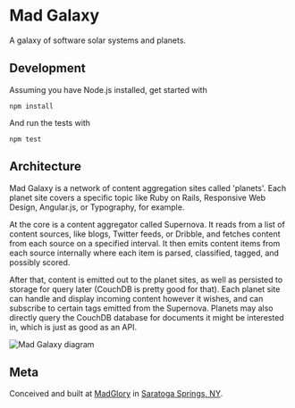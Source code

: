 Mad Galaxy
==========

A galaxy of software solar systems and planets.

Development
-----------
Assuming you have Node.js installed, get started with

    npm install

And run the tests with

    npm test

Architecture
------------
Mad Galaxy is a network of content aggregation sites called 'planets'. Each
planet site covers a specific topic like Ruby on Rails, Responsive Web Design,
Angular.js, or Typography, for example.

At the core is a content aggregator called Supernova. It reads from a list of
content sources, like blogs, Twitter feeds, or Dribble, and fetches content
from each source on a specified interval. It then emits content items from each
source internally where each item is parsed, classified, tagged, and possibly
scored.

After that, content is emitted out to the planet sites, as well as persisted to
storage for query later (CouchDB is pretty good for that). Each planet site can
handle and display incoming content however it wishes, and can subscribe to
certain tags emitted from the Supernova. Planets may also directly query the
CouchDB database for documents it might be interested in, which is just as good
as an API.

![Mad Galaxy diagram](https://raw.githubusercontent.com/madgloryint/madgalaxy/master/docs/mad_galaxy_sketch.jpg)

Meta
----
Conceived and built at [MadGlory](http://madglory.com) in [Saratoga Springs, NY](https://www.google.com/maps/place/Saratoga+Springs,+NY/@43.0616419,-73.7719178,13z/).

